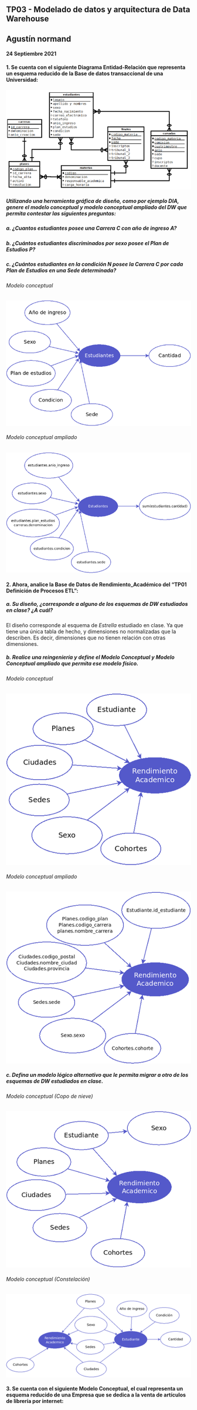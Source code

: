 ## TP03 - Modelado de datos y arquitectura de Data Warehouse
## Agustín normand
#### 24 Septiembre 2021

#### 1. Se  cuenta  con  el  siguiente  Diagrama  Entidad-Relación  que  representa  un esquema reducido de la Base de datos transaccional de una Universidad: 
![diagrama_universidad](https://raw.githubusercontent.com/AgustinNormand/bases-de-datos-masivas/main/TP03/ejercicio_1/DiagramaUniversidad.png)

##### Utilizando una herramienta gráfica de diseño, como por ejemplo DIA, genere el  modelo  conceptual  y  modelo  conceptual  ampliado  del  DW  que  permita contestar las siguientes preguntas: 
##### a. ¿Cuantos estudiantes posee una Carrera C con año de ingreso A? 
##### b. ¿Cuántos estudiantes discriminados por sexo posee el Plan de Estudios P? 
##### c. ¿Cuántos  estudiantes en  la  condición  N posee la Carrera  C por  cada Plan de Estudios en una Sede determinada?


###### Modelo conceptual
![modelo_conceptual](https://raw.githubusercontent.com/AgustinNormand/bases-de-datos-masivas/main/TP03/ejercicio_1/imagenes/ModeloConceptual.png)


###### Modelo conceptual ampliado
![modelo_conceptual_ampliado](https://raw.githubusercontent.com/AgustinNormand/bases-de-datos-masivas/main/TP03/ejercicio_1/imagenes/ModeloConceptualAmpliado.png)

#### 2. Ahora,  analice  la  Base  de  Datos  de  Rendimiento_Académico  del  “TP01 Definición de Procesos ETL”: 
##### a. Su diseño, ¿corresponde a alguno de los esquemas de DW estudiados en clase? ¿A cuál?

El diseño corresponde al esquema de *Estrella* estudiado en clase. Ya que tiene una única tabla de hecho, y dimensiones no normalizadas que la describen. Es decir, dimensiones que no tienen relación con otras dimensiones.

##### b. Realice una  reingeniería  y  define  el  Modelo  Conceptual  y  Modelo Conceptual ampliado que permita ese modelo físico. 

###### Modelo conceptual
![modelo_conceptual](https://raw.githubusercontent.com/AgustinNormand/bases-de-datos-masivas/main/TP03/ejercicio_2/imagenes/ModeloConceptual.png)

###### Modelo conceptual ampliado
![modelo_conceptual](https://raw.githubusercontent.com/AgustinNormand/bases-de-datos-masivas/main/TP03/ejercicio_2/imagenes/ModeloConceptualAmpliado.png)

##### c. Defina  un  modelo  lógico  alternativo  que  le  permita  migrar  a  otro  de los esquemas de DW estudiados en clase. 

###### Modelo conceptual (Copo de nieve)
![modelo_conceptual](https://raw.githubusercontent.com/AgustinNormand/bases-de-datos-masivas/main/TP03/ejercicio_2/imagenes/ModeloConceptual(Copo_de_nieve).png)

###### Modelo conceptual (Constelación)
![modelo_conceptual](https://raw.githubusercontent.com/AgustinNormand/bases-de-datos-masivas/main/TP03/ejercicio_2/imagenes/ModeloConceptual(Constelacion).png)

#### 3. Se cuenta con el siguiente Modelo Conceptual, el cual representa un esquema reducido de una Empresa que se dedica a la venta de artículos de librería por internet: 